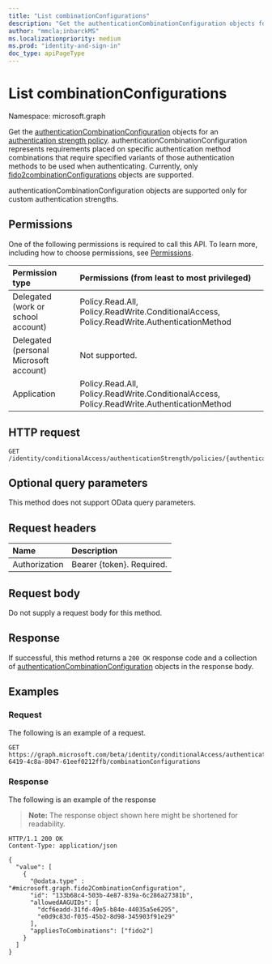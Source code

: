 ```yaml
---
title: "List combinationConfigurations"
description: "Get the authenticationCombinationConfiguration objects for an authentication strength policy."
author: "mmcla;inbarckMS"
ms.localizationpriority: medium
ms.prod: "identity-and-sign-in"
doc_type: apiPageType
---
```


# List combinationConfigurations
Namespace: microsoft.graph

Get the [authenticationCombinationConfiguration](../resources/authenticationcombinationconfiguration.md) objects for an [authentication strength policy](../resources/authenticationstrengthpolicy.md). authenticationCombinationConfiguration represents requirements placed on specific authentication method combinations that require specified variants of those authentication methods to be used when authenticating. Currently, only [fido2combinationConfigurations](../resources/fido2combinationconfiguration.md) objects are supported.

authenticationCombinationConfiguration objects are supported only for custom authentication strengths.

## Permissions
One of the following permissions is required to call this API. To learn more, including how to choose permissions, see [Permissions](/graph/permissions-reference).

|Permission type|Permissions (from least to most privileged)|
|:---|:---|
|Delegated (work or school account)|Policy.Read.All, Policy.ReadWrite.ConditionalAccess, Policy.ReadWrite.AuthenticationMethod|
|Delegated (personal Microsoft account)|Not supported.|
|Application|Policy.Read.All, Policy.ReadWrite.ConditionalAccess, Policy.ReadWrite.AuthenticationMethod|

## HTTP request

<!-- {
  "blockType": "ignored"
}
-->
``` http
GET /identity/conditionalAccess/authenticationStrength/policies/{authenticationStrengthPolicyId}/combinationConfigurations
```

## Optional query parameters
This method does not support OData query parameters.

## Request headers
|Name|Description|
|:---|:---|
|Authorization|Bearer {token}. Required.|

## Request body
Do not supply a request body for this method.

## Response

If successful, this method returns a `200 OK` response code and a collection of [authenticationCombinationConfiguration](../resources/authenticationcombinationconfiguration.md) objects in the response body.

## Examples

### Request
The following is an example of a request.

``` http
GET https://graph.microsoft.com/beta/identity/conditionalAccess/authenticationStrength/policies/0e371351-6419-4c8a-8047-61eef0212ffb/combinationConfigurations
```

### Response
The following is an example of the response
>**Note:** The response object shown here might be shortened for readability.
<!-- {
  "blockType": "response",
  "truncated": true,
  "@odata.type": "Collection(microsoft.graph.authenticationCombinationConfiguration)"
}
-->
``` http
HTTP/1.1 200 OK
Content-Type: application/json

{
  "value": [
    {
      "@odata.type" : "#microsoft.graph.fido2CombinationConfiguration",
      "id": "133b68c4-503b-4e87-839a-6c286a27381b",
      "allowedAAGUIDs": [
        "dcf6eadd-31fd-49e5-b84e-44035a5e6295",
        "e0d9c83d-f035-45b2-8d98-345903f91e29"
      ],
      "appliesToCombinations": ["fido2"]
    }
  ]
}
```

